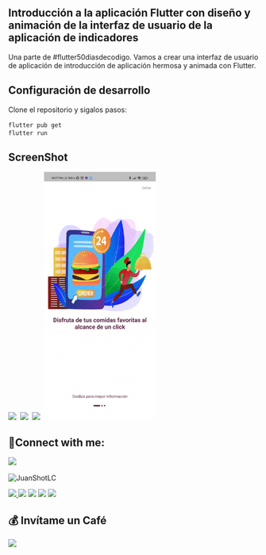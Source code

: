 ## Introducción a la aplicación Flutter con diseño y animación de la interfaz de usuario de la aplicación de indicadores

Una parte de #flutter50diasdecodigo. Vamos a crear una interfaz de usuario de aplicación de introducción de aplicación hermosa y animada con Flutter.


## Configuración de desarrollo
Clone el repositorio y sigalos pasos:
```
flutter pub get
flutter run
```

## ScreenShot

<img src="assets/flutter_slide_1.png" height="500em"/>
&nbsp;<img src="assets/flutter_slide_1.png" height="500em" />
&nbsp;<img src="assets/flutter_slide_1.png" height="500em" />
&nbsp;<img src="assets/slider.gif" height="500em" />

## 📝Connect with me:
<a href="https://www.linkedin.com/in/juanshotlc/">
 <img src="https://img.shields.io/badge/linkedin-0A66C2.svg?style=for-the-badge&logo=linkedin&logoColor=white">
</a>
<p> <img src="https://komarev.com/ghpvc/?username=JuanShotLC&label=Profile%20views&color=0e75b6&style=flat" alt="JuanShotLC" /> </p>
 
<a href="https://instagram.com/JuanShotLC">
    <img src="https://skillicons.dev/icons?i=instagram&theme=dark" />
  </a>
  <a href="https://tlgrm.in/JuanShotLC" target="_blank" rel="noreferrer"><img src="https://www.freepnglogos.com/uploads/telegram-logo-4.png" height="50"  /></a>
  <a href="https://www.buymeacoffee.com/JuanShotLC" target="_blank" rel="noreferrer"><img src="https://cdn.dribbble.com/users/3349322/avatars/normal/ef2dbd3c4c50e2b4f7c916f1e763e5b6.jpg?1605768164" height="50"  /></a>
  <a href="https://www.youtube.com/c/JuanShotLC" target="_blank" rel="noreferrer"><img src="https://cdn.icon-icons.com/icons2/2592/PNG/512/youtube_logo_icon_154503.png" height=55  ></a>
<a href="https://lc.jbrshot@gmail.com" target="_blank" rel="noreferrer"><img src="https://www.pngall.com/wp-content/uploads/12/Gmail-Logo-PNG-Cutout.png" height="50"  /></a>

  ## 💰 Invítame un Café
<a href="https://www.buymeacoffee.com/JuanShotLC"><img src="https://cdn.buymeacoffee.com/buttons/v2/default-yellow.png" width="200" /></a>
